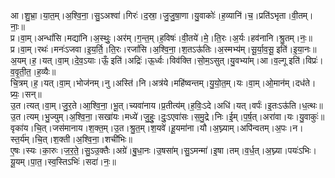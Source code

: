 

  
आ।शु॒भ्रा॒।या॒त॒म्।अ॒श्वि॒ना॒।सु॒ऽअश्वा॑।गिरः॑।द॒स्रा॒।जु॒जु॒षा॒णा।यु॒वाकोः॑।ह॒व्यानि॑।च॒।प्रति॑ऽभृता।वी॒तम्।नाः॒॥  
प्र।वा॒म्।अन्धां॑सि।मद्या॑नि।अ॒स्थुः॒।अर॑म्।ग॒न्त॒म्।ह॒विषः॑।वी॒तये॑।मे॒।ति॒रः।अ॒र्यः।हव॑नानि।श्रु॒तम्।नः॒॥  
प्र।वा॒म्।रथः॑।मनः॑ऽजवा।इ॒य॒र्ति॒।ति॒रः।रजां॑सि।अ॒श्वि॒ना॒।श॒तऽऊ॑तिः।अ॒स्मभ्य॑म्।सू॒र्या॒व॒सू॒ इति॑।इ॒या॒नः॥  
अ॒यम्।ह॒।यत्।वा॒म्।दे॒व॒ऽयाः।ऊँ॒ इति॑।अद्रिः॑।ऊ॒र्ध्वः।विव॑क्ति।सो॒म॒ऽसुत्।यु॒वभ्या॑म्।आ।व॒ल्गू इति॑।विप्रः॑।व॒वृ॒ती॒त॒।ह॒व्यैः॥  
चि॒त्रम्।ह॒।यत्।वा॒म्।भोज॑नम्।नु।अस्ति॑।नि।अत्र॑ये।महि॑ष्वन्तम्।यु॒यो॒त॒म्।यः।वा॒म्।ओ॒मान॑म्।दध॑ते।प्र्यः॒।सन्॥  
उ॒त।त्यत्।वा॒म्।जु॒र॒ते।आ॒श्वि॒ना॒।भू॒त्।च्यवा॑नाय।प्र॒तीत्य॑म्।ह॒विः॒ऽदे।अधि॑।यत्।वर्पः॑।इ॒तःऽऊ॑ति।ध॒त्थः॥  
उ॒त।त्यम्।भु॒ज्युम्।अ॒श्वि॒ना॒।सखा॑यः।मध्ये॑।जु॒हुः॒।दुः॒ऽएवा॑सः।स॒मु॒द्रे।निः।ई॒म्।प॒र्ष॒त्।अरा॑वा।यः।यु॒वाकुः॑॥  
वृका॑य।चि॒त्।जस॑मानाय।श॒क्त॒म्।उ॒त।श्रु॒त॒म्।श॒यवे॑।हू॒यमा॑ना।यौ।अ॒घ्न्याम्।अपि॑न्वतम्।अ॒पः।न।स्त॒र्य॑म्।चि॒त्।श॒क्ती।अ॒श्वि॒ना॒।शची॑भिः॥  
ए॒षः।स्यः।का॒रुः।ज॒र॒ते॒।सु॒ऽउ॒क्तैः।अग्रे॑।बु॒धा॒नः।उ॒षसा॑म्।सु॒ऽमन्मा॑।इ॒षा।तम्।व॒र्ध॒त्।अ॒घ्न्या।पयः॑ऽभिः।यू॒यम्।पा॒त॒।स्व॒स्तिऽभिः॑।सदा॑।नः॒॥  
